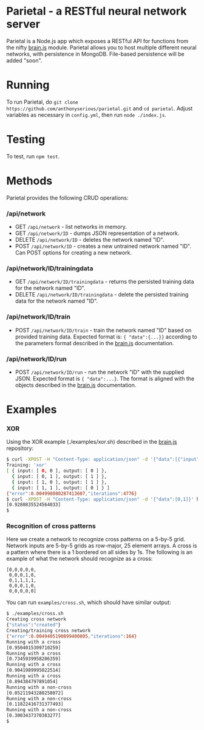 # Parietal - a RESTful neural network server
Parietal is a Node.js app which exposes a RESTful API for functions from the nifty [brain.js][brain] module.  Parietal allows you to host multiple different neural networks, with persistence in MongoDB.  File-based persistence will be added "soon".

# Running
To run Parietal, do `git clone https://github.com/anthonyserious/parietal.git` and `cd parietal`.  Adjust variables as necessary in `config.yml`, then run `node ./index.js`.

# Testing
To test, run `npm test`.

# Methods
Parietal provides the following CRUD operations:

### /api/network
* GET `/api/network` - list networks in memory.
* GET `/api/network/ID` - dumps JSON representation of a network.
* DELETE `/api/network/ID` - deletes the network named "ID".
* POST `/api/network/ID` - creates a new untrained network named "ID".  Can POST options for creating a new network.

### /api/network/ID/trainingdata
* GET `/api/network/ID/trainingdata` - returns the persisted training data for the network named "ID".
* DELETE `/api/network/ID/trainingdata` - delete the persisted training data for the network named "ID".

### /api/network/ID/train
* POST `/api/network/ID/train` - train the network named "ID" based on provided training data. Expected format is: `{ "data":{...}}` according to the parameters format described in the [brain.js][brain] documentation.

### /api/network/ID/run
* POST `/api/network/ID/run` - run the network "ID" with the supplied JSON.  Expected format is `{ "data":...}`.  The format is aligned with the objects described in the [brain.js][brain] documentation.

# Examples
### XOR
Using the XOR example (./examples/xor.sh) described in the [brain.js][brain] repository:
```bash
$ curl -XPOST -H "Content-Type: application/json" -d '{"data":[{"input": [0, 0], "output": [0]}, {"input": [0, 1], "output": [1]}, {"input": [1, 0], "output": [1]}, {"input": [1, 1], "output": [0]}]}' http://localhost:8181/api/network/xor/train
Training: 'xor'
[ { input: [ 0, 0 ], output: [ 0 ] },
  { input: [ 0, 1 ], output: [ 1 ] },
  { input: [ 1, 0 ], output: [ 1 ] },
  { input: [ 1, 1 ], output: [ 0 ] } ]
{"error":0.004998080287413607,"iterations":4776}
$ curl -XPOST -H "Content-Type: application/json" -d '{"data":[0,1]}' http://localhost:8181/api/network/xor/run
[0.9280835524564033]
$
```

### Recognition of cross patterns
Here we create a network to recognize cross patterns on a 5-by-5 grid.  Network inputs are 5-by-5 grids as row-major, 25 element arrays.  A cross is a pattern where there is a 1 bordered on all sides by 1s.  The following is an example of what the network should recognize as a cross:
```
[0,0,0,0,0,
 0,0,0,1,0,
 0,1,1,1,1,
 0,0,0,1,0,
 0,0,0,0,0]
```
You can run `examples/cross.sh`, which should have similar output:
```bash
$ ./examples/cross.sh 
Creating cross network
{"status":"created"}
Creating/training cross network
{"error":0.0049405190899400805,"iterations":164}
Running with a cross
[0.9504015309710259]
Running with a cross
[0.7345939958206359]
Running with a cross
[0.9041989995022514]
Running with a cross
[0.894384797891054]
Running with a non-cross
[0.05211943280258072]
Running with a non-cross
[0.11822416731377493]
Running with a non-cross
[0.3003437370383277]
$
```

[brain]: https://github.com/harthur/brain
